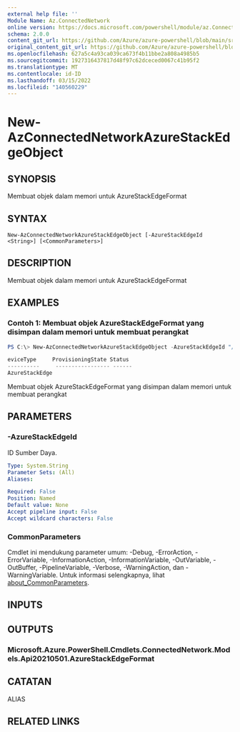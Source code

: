 ```yaml
---
external help file: ''
Module Name: Az.ConnectedNetwork
online version: https://docs.microsoft.com/powershell/module/az.ConnectedNetwork/new-AzConnectedNetworkAzureStackEdgeObject
schema: 2.0.0
content_git_url: https://github.com/Azure/azure-powershell/blob/main/src/ConnectedNetwork/help/New-AzConnectedNetworkAzureStackEdgeObject.md
original_content_git_url: https://github.com/Azure/azure-powershell/blob/main/src/ConnectedNetwork/help/New-AzConnectedNetworkAzureStackEdgeObject.md
ms.openlocfilehash: 627a5c4a93ca039ca673f4b11bbe2a808a4985b5
ms.sourcegitcommit: 1927316437817d48f97c62dceced0067c41b95f2
ms.translationtype: MT
ms.contentlocale: id-ID
ms.lasthandoff: 03/15/2022
ms.locfileid: "140560229"
---
```

# New-AzConnectedNetworkAzureStackEdgeObject

## SYNOPSIS
Membuat objek dalam memori untuk AzureStackEdgeFormat

## SYNTAX

```
New-AzConnectedNetworkAzureStackEdgeObject [-AzureStackEdgeId <String>] [<CommonParameters>]
```

## DESCRIPTION
Membuat objek dalam memori untuk AzureStackEdgeFormat

## EXAMPLES

### Contoh 1: Membuat objek AzureStackEdgeFormat yang disimpan dalam memori untuk membuat perangkat
```powershell
PS C:\> New-AzConnectedNetworkAzureStackEdgeObject -AzureStackEdgeId "/subscriptions/xxxxx-00000-xxxxx-00000/resourcegroups/myResources/providers/Microsoft.DataBoxEdge/dataBoxEdgeDevices/myAse1"

eviceType     ProvisioningState Status
----------     ----------------- ------
AzureStackEdge
```

Membuat objek AzureStackEdgeFormat yang disimpan dalam memori untuk membuat perangkat

## PARAMETERS

### -AzureStackEdgeId
ID Sumber Daya.

```yaml
Type: System.String
Parameter Sets: (All)
Aliases:

Required: False
Position: Named
Default value: None
Accept pipeline input: False
Accept wildcard characters: False
```

### CommonParameters
Cmdlet ini mendukung parameter umum: -Debug, -ErrorAction, -ErrorVariable, -InformationAction, -InformationVariable, -OutVariable, -OutBuffer, -PipelineVariable, -Verbose, -WarningAction, dan -WarningVariable. Untuk informasi selengkapnya, lihat [about_CommonParameters](http://go.microsoft.com/fwlink/?LinkID=113216).

## INPUTS

## OUTPUTS

### Microsoft.Azure.PowerShell.Cmdlets.ConnectedNetwork.Models.Api20210501.AzureStackEdgeFormat

## CATATAN

ALIAS

## RELATED LINKS


